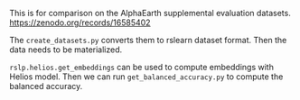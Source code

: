 This is for comparison on the AlphaEarth supplemental evaluation datasets.
https://zenodo.org/records/16585402

The `create_datasets.py` converts them to rslearn dataset format. Then the data needs
to be materialized.

`rslp.helios.get_embeddings` can be used to compute embeddings with Helios model. Then
we can run `get_balanced_accuracy.py` to compute the balanced accuracy.
